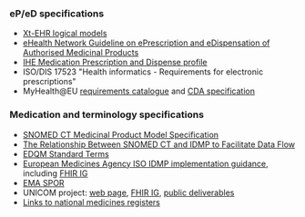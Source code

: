 ### eP/eD specifications

- [Xt-EHR logical models](https://build.fhir.org/ig/Xt-EHR/xt-ehr-common/useCasePrescription.html)
- [eHealth Network Guideline on ePrescription and eDispensation of Authorised Medicinal Products](https://health.ec.europa.eu/document/download/b744f30b-a05e-4b9c-9630-ad96ebd0b2f0_en?filename=ehn_guidelines_eprescriptions_en.pdf)
- [IHE Medication Prescription and Dispense profile](https://build.fhir.org/ig/IHE/pharm-mpd/)
- ISO/DIS 17523 "Health informatics - Requirements for electronic prescriptions"
- MyHealth@EU [requirements catalogue](https://webgate.ec.europa.eu/fpfis/wikis/display/EHDSI/1.+MyHealth@EU+Requirements+Catalogue) and [CDA specification](https://art-decor.ehdsi.eu/publication/epSOS/)

### Medication and terminology specifications

- [SNOMED CT Medicinal Product Model Specification](https://confluence.ihtsdotools.org/display/DOCMPM) 
- [The Relationship Between SNOMED CT and IDMP to Facilitate Data Flow](https://confluence.ihtsdotools.org/download/attachments/115870807/IDMP%20and%20SNOMED%20CT%20DIscussion%20Paper_June%202024.pdf)
- [EDQM Standard Terms](https://standardterms.edqm.eu/)
- [European Medicines Agency ISO IDMP implementation guidance](https://www.ema.europa.eu/en/human-regulatory-overview/research-development/data-medicines-iso-idmp-standards-overview/substance-product-organisation-referential-spor-master-data/substance-product-data-management-services), including [FHIR IG](https://www.ema.europa.eu/en/documents/regulatory-procedural-guideline/product-management-services-pms-implementation-international-organization-standardization-iso-standards-identification-medicinal-products-idmp-europe-chapter-2_en.pdf)   
- [EMA SPOR](https://spor.ema.europa.eu/sporwi/)    
- UNICOM project: [web page](https://unicom-project.eu/), [FHIR IG](https://build.fhir.org/ig/hl7-eu/unicom-ig/), [public deliverables](https://unicom-project.eu/public-deliverables/)  
- [Links to national medicines registers](https://www.ema.europa.eu/en/medicines/national-registers-authorised-medicines)